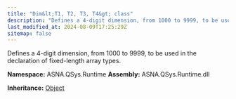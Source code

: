 ```yaml
---
title: "Dim&lt;T1, T2, T3, T4&gt; class"
description: "Defines a 4-digit dimension, from 1000 to 9999, to be used in the declaration of fixed-length array types. "
last_modified_at: 2024-08-09T17:25:29Z
sitemap: false
---
```


Defines a 4-digit dimension, from 1000 to 9999, to be used in the declaration of fixed-length array types.

**Namespace:** ASNA.QSys.Runtime
**Assembly:** ASNA.QSys.Runtime.dll

**Inheritance:** [Object](https://docs.microsoft.com/en-us/dotnet/api/system.object)
<br>
<br>

